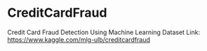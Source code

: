 # CreditCardFraud
Credit Card Fraud Detection Using Machine Learning
Dataset Link: https://www.kaggle.com/mlg-ulb/creditcardfraud
